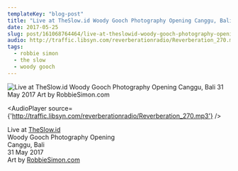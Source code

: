```yaml
---
templateKey: "blog-post"
title: "Live at TheSlow.id Woody Gooch Photography Opening Canggu, Bali 31 May 2017 Art by RobbieSimon.com "
date: 2017-05-25
slug: post/161068764464/live-at-theslowid-woody-gooch-photography-opening
audio: http://traffic.libsyn.com/reverberationradio/Reverberation_270.mp3
tags:
  - robbie simon
  - the slow
  - woody gooch
---
```


![Live at TheSlow.id Woody Gooch Photography Opening Canggu, Bali 31 May 2017 Art by RobbieSimon.com ](../images/89d6fe195d8070d88a3d6d173584f6b2f83d00f0073ce1cd977f9c11bb200919.png)

<AudioPlayer source={'http://traffic.libsyn.com/reverberationradio/Reverberation_270.mp3'} />

<p>Live at <a href="http://t.umblr.com/redirect?z=http%3A%2F%2Fwww.theslow.id%2F&amp;t=ODdmMTljYzA3OTg3YjZhMmI5YTU1ZmNiZWM2YmRhMGJjMjdmZThiMCxVVFFjclBEMA%3D%3D&amp;b=t%3A4IiRh5VyCCe9ErL_-JIdHQ&amp;p=http%3A%2F%2Freverberationradio.com%2Fpost%2F160825182234%2Flive-at-theslowid-canggu-bali-27-may-2017-art-by&amp;m=0">TheSlow.id</a><br />Woody Gooch Photography Opening<br />Canggu, Bali <br />31 May 2017<br />Art by <a href="http://t.umblr.com/redirect?z=http%3A%2F%2FRobbieSimon.com&amp;t=YmUzYzk0NzEzY2JjNDMzYjUzYWFjZTliZWYxMjE4ZGUxNDgxMWUxYSxVVFFjclBEMA%3D%3D&amp;b=t%3A4IiRh5VyCCe9ErL_-JIdHQ&amp;p=http%3A%2F%2Freverberationradio.com%2Fpost%2F160825182234%2Flive-at-theslowid-canggu-bali-27-may-2017-art-by&amp;m=0">RobbieSimon.com</a>&nbsp;<br /></p>
